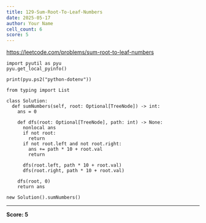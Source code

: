 ```yaml
---
title: 129-Sum-Root-To-Leaf-Numbers
date: 2025-05-17
author: Your Name
cell_count: 6
score: 5
---
```


https://leetcode.com/problems/sum-root-to-leaf-numbers


```
import pyutil as pyu
pyu.get_local_pyinfo()
```


```
print(pyu.ps2("python-dotenv"))
```


```
from typing import List
```


```
class Solution:
  def sumNumbers(self, root: Optional[TreeNode]) -> int:
    ans = 0

    def dfs(root: Optional[TreeNode], path: int) -> None:
      nonlocal ans
      if not root:
        return
      if not root.left and not root.right:
        ans += path * 10 + root.val
        return

      dfs(root.left, path * 10 + root.val)
      dfs(root.right, path * 10 + root.val)

    dfs(root, 0)
    return ans
```


```
new Solution().sumNumbers()
```


---
**Score: 5**